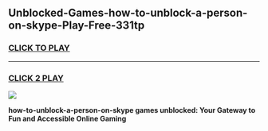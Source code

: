 
## Unblocked-Games-how-to-unblock-a-person-on-skype-Play-Free-331tp
<h3>
<a href="https://premium76.site?title=how-to-unblock-a-person-on-skype&ref=12A">CLICK TO PLAY</a></h3>
<hr>

<h3>
<a href="https://premium76.site?title=how-to-unblock-a-person-on-skype&ref=12A">CLICK 2 PLAY</a>
  
</h3>

<a href="https://premium76.site?title=how-to-unblock-a-person-on-skype&ref=12A"><img src="https://clearcache.store/games.png"></a>


**how-to-unblock-a-person-on-skype games unblocked: Your Gateway to Fun and Accessible Online Gaming**
